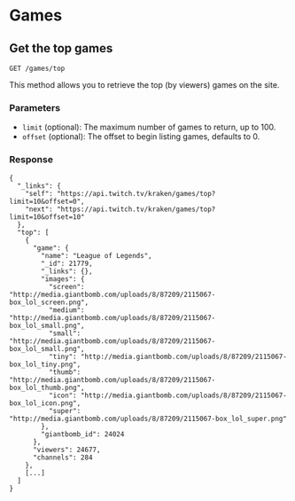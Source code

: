 # Games


## Get the top games

`GET /games/top`

This method allows you to retrieve the top (by viewers) games on the site.

### Parameters

- `limit` (optional): The maximum number of games to return, up to 100.
- `offset` (optional): The offset to begin listing games, defaults to 0.

### Response

    {
      "_links": {
        "self": "https://api.twitch.tv/kraken/games/top?limit=10&offset=0",
        "next": "https://api.twitch.tv/kraken/games/top?limit=10&offset=10"
      },
      "top": [
        {
          "game": {
            "name": "League of Legends",
            "_id": 21779,
            "_links": {},
            "images": {
              "screen": "http://media.giantbomb.com/uploads/8/87209/2115067-box_lol_screen.png",
              "medium": "http://media.giantbomb.com/uploads/8/87209/2115067-box_lol_small.png",
              "small": "http://media.giantbomb.com/uploads/8/87209/2115067-box_lol_small.png",
              "tiny": "http://media.giantbomb.com/uploads/8/87209/2115067-box_lol_tiny.png",
              "thumb": "http://media.giantbomb.com/uploads/8/87209/2115067-box_lol_thumb.png",
              "icon": "http://media.giantbomb.com/uploads/8/87209/2115067-box_lol_icon.png",
              "super": "http://media.giantbomb.com/uploads/8/87209/2115067-box_lol_super.png"
            },
            "giantbomb_id": 24024
          },
          "viewers": 24677,
          "channels": 284
        },
        [...]
      ]
    }
